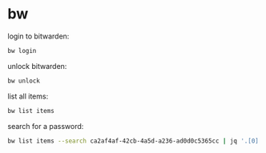 # bw

login to bitwarden:
```bash
bw login
```

unlock bitwarden:
```bash
bw unlock
```

list all items:
```bash
bw list items
```

search for a password:
```bash
bw list items --search ca2af4af-42cb-4a5d-a236-ad0d0c5365cc | jq '.[0].login.password'
```

